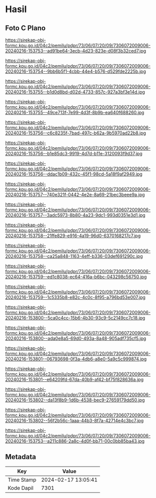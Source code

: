 # Hasil

## Foto C Plano

https://sirekap-obj-formc.kpu.go.id/04c2/pemilu/pdpr/73/06/07/20/09/7306072009006-20240216-153753--ad91be64-3ecb-4d23-823e-d08f3b32ced7.jpg

https://sirekap-obj-formc.kpu.go.id/04c2/pemilu/pdpr/73/06/07/20/09/7306072009006-20240216-153754--9bb6b5f1-4cbb-44e4-b576-d529fde2225b.jpg

https://sirekap-obj-formc.kpu.go.id/04c2/pemilu/pdpr/73/06/07/20/09/7306072009006-20240216-153755--b1d0d8bd-d02d-4733-857c-927a3bf3e14d.jpg

https://sirekap-obj-formc.kpu.go.id/04c2/pemilu/pdpr/73/06/07/20/09/7306072009006-20240216-153755--49ce713f-7e99-4d3f-8b9b-ea640f688260.jpg

https://sirekap-obj-formc.kpu.go.id/04c2/pemilu/pdpr/73/06/07/20/09/7306072009006-20240216-153756--c6c8235f-7bad-497c-b62a-9b5970ad22b8.jpg

https://sirekap-obj-formc.kpu.go.id/04c2/pemilu/pdpr/73/06/07/20/09/7306072009006-20240216-153756--b1e85dc3-9919-4d7d-b11e-3120093f9d37.jpg

https://sirekap-obj-formc.kpu.go.id/04c2/pemilu/pdpr/73/06/07/20/09/7306072009006-20240216-153756--ddac1b09-432c-45f1-98cd-5a18f9af2949.jpg

https://sirekap-obj-formc.kpu.go.id/04c2/pemilu/pdpr/73/06/07/20/09/7306072009006-20240216-153757--740e321f-0442-4e2e-8a69-21bec3beee9a.jpg

https://sirekap-obj-formc.kpu.go.id/04c2/pemilu/pdpr/73/06/07/20/09/7306072009006-20240216-153757--3adc5973-8b80-4a23-9dc1-993d0351e3d1.jpg

https://sirekap-obj-formc.kpu.go.id/04c2/pemilu/pdpr/73/06/07/20/09/7306072009006-20240216-153758--21ffe829-e916-4a19-96d0-6370168217c7.jpg

https://sirekap-obj-formc.kpu.go.id/04c2/pemilu/pdpr/73/06/07/20/09/7306072009006-20240216-153758--ca25a848-1163-4eff-b336-03def691290c.jpg

https://sirekap-obj-formc.kpu.go.id/04c2/pemilu/pdpr/73/06/07/20/09/7306072009006-20240216-153759--ed1c8038-ec64-416a-b6bc-043298c56750.jpg

https://sirekap-obj-formc.kpu.go.id/04c2/pemilu/pdpr/73/06/07/20/09/7306072009006-20240216-153759--1c5335b8-e82c-4c0c-8f95-a796bd53e007.jpg

https://sirekap-obj-formc.kpu.go.id/04c2/pemilu/pdpr/73/06/07/20/09/7306072009006-20240216-153800--5ca0c4cc-15b6-4b30-93c9-5c2149cc7c18.jpg

https://sirekap-obj-formc.kpu.go.id/04c2/pemilu/pdpr/73/06/07/20/09/7306072009006-20240216-153800--ada0e8a5-69d0-493a-8a48-905adf735cf5.jpg

https://sirekap-obj-formc.kpu.go.id/04c2/pemilu/pdpr/73/06/07/20/09/7306072009006-20240216-153801--06793698-0f3a-4db6-a8e0-5a9c5c999874.jpg

https://sirekap-obj-formc.kpu.go.id/04c2/pemilu/pdpr/73/06/07/20/09/7306072009006-20240216-153801--e64209fd-67da-40b9-af42-bf75f828636a.jpg

https://sirekap-obj-formc.kpu.go.id/04c2/pemilu/pdpr/73/06/07/20/09/7306072009006-20240216-153802--da13f8b9-1d6b-4538-bec9-27659179dd50.jpg

https://sirekap-obj-formc.kpu.go.id/04c2/pemilu/pdpr/73/06/07/20/09/7306072009006-20240216-153802--56f2b56c-1aaa-44b3-8f7a-42714e4c3bc7.jpg

https://sirekap-obj-formc.kpu.go.id/04c2/pemilu/pdpr/73/06/07/20/09/7306072009006-20240216-153753--a211c886-2a8c-4d0f-bb71-00c0bb85ba43.jpg


## Metadata

| Key        | Value               |
| ---------- | ------------------- |
| Time Stamp | 2024-02-17 13:05:41 |
| Kode Dapil | 7301                |



